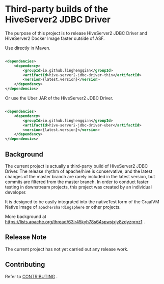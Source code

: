 # Third-party builds of the HiveServer2 JDBC Driver

The purpose of this project is to release HiveServer2 JDBC Driver and HiveServer2 Docker Image faster outside of ASF.

Use directly in Maven.

```xml

<dependencies>
    <dependency>
        <groupId>io.github.linghengqian</groupId>
        <artifactId>hive-server2-jdbc-driver-thin</artifactId>
        <version>{latest.version}</version>
    </dependency>
</dependencies>
```

Or use the Uber JAR of the HiveServer2 JDBC Driver.

```xml

<dependencies>
    <dependency>
        <groupId>io.github.linghengqian</groupId>
        <artifactId>hive-server2-jdbc-driver-uber</artifactId>
        <version>{latest.version}</version>
    </dependency>
</dependencies>
```

## Background

The current project is actually a third-party build of HiveServer2 JDBC Driver.
The release rhythm of apache/hive is conservative,
and the latest changes of the master branch are rarely included in the latest version,
but commits are filtered from the master branch.
In order to conduct faster testing in downstream projects,
this project was created by an individual developer.

It is designed to be easily integrated into the nativeTest form of the GraalVM Native Image of `apache/shardingsphere`
or other projects.

More background at https://lists.apache.org/thread/63lr45kyh78s64spwsjxjy8zdyzprnz1 .

## Release Note

The current project has not yet carried out any release work.

## Contributing

Refer to [CONTRIBUTING](./doc/CONTRIBUTING.md) .
